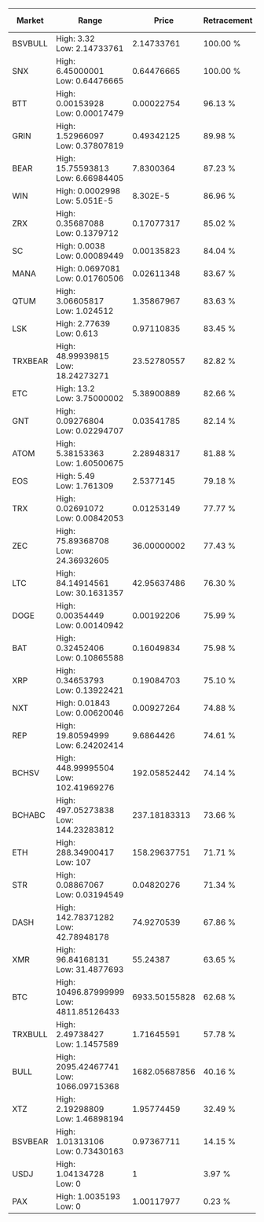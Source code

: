 | Market | Range | Price| Retracement | Doubles to 50% |
| --- | --- | --- | --- | --- |
| BSVBULL | High: 3.32<br />Low: 2.14733761 | 2.14733761 | 100.00 % | 1.27 |
| SNX | High: 6.45000001<br />Low: 0.64476665 | 0.64476665 | 100.00 % | 5.50 |
| BTT | High: 0.00153928<br />Low: 0.00017479 | 0.00022754 | 96.13 % | 3.77 |
| GRIN | High: 1.52966097<br />Low: 0.37807819 | 0.49342125 | 89.98 % | 1.93 |
| BEAR | High: 15.75593813<br />Low: 6.66984405 | 7.8300364 | 87.23 % | 1.43 |
| WIN | High: 0.0002998<br />Low: 5.051E-5 | 8.302E-5 | 86.96 % | 2.11 |
| ZRX | High: 0.35687088<br />Low: 0.1379712 | 0.17077317 | 85.02 % | 1.45 |
| SC | High: 0.0038<br />Low: 0.00089449 | 0.00135823 | 84.04 % | 1.73 |
| MANA | High: 0.0697081<br />Low: 0.01760506 | 0.02611348 | 83.67 % | 1.67 |
| QTUM | High: 3.06605817<br />Low: 1.024512 | 1.35867967 | 83.63 % | 1.51 |
| LSK | High: 2.77639<br />Low: 0.613 | 0.97110835 | 83.45 % | 1.75 |
| TRXBEAR | High: 48.99939815<br />Low: 18.24273271 | 23.52780557 | 82.82 % | 1.43 |
| ETC | High: 13.2<br />Low: 3.75000002 | 5.38900889 | 82.66 % | 1.57 |
| GNT | High: 0.09276804<br />Low: 0.02294707 | 0.03541785 | 82.14 % | 1.63 |
| ATOM | High: 5.38153363<br />Low: 1.60500675 | 2.28948317 | 81.88 % | 1.53 |
| EOS | High: 5.49<br />Low: 1.761309 | 2.5377145 | 79.18 % | 1.43 |
| TRX | High: 0.02691072<br />Low: 0.00842053 | 0.01253149 | 77.77 % | 1.41 |
| ZEC | High: 75.89368708<br />Low: 24.36932605 | 36.00000002 | 77.43 % | 1.39 |
| LTC | High: 84.14914561<br />Low: 30.1631357 | 42.95637486 | 76.30 % | 1.33 |
| DOGE | High: 0.00354449<br />Low: 0.00140942 | 0.00192206 | 75.99 % | 1.29 |
| BAT | High: 0.32452406<br />Low: 0.10865588 | 0.16049834 | 75.98 % | 1.35 |
| XRP | High: 0.34653793<br />Low: 0.13922421 | 0.19084703 | 75.10 % | 1.27 |
| NXT | High: 0.01843<br />Low: 0.00620046 | 0.00927264 | 74.88 % | 1.33 |
| REP | High: 19.80594999<br />Low: 6.24202414 | 9.6864426 | 74.61 % | 1.34 |
| BCHSV | High: 448.99995504<br />Low: 102.41969276 | 192.05852442 | 74.14 % | 1.44 |
| BCHABC | High: 497.05273838<br />Low: 144.23283812 | 237.18183313 | 73.66 % | 1.35 |
| ETH | High: 288.34900417<br />Low: 107 | 158.29637751 | 71.71 % | 1.25 |
| STR | High: 0.08867067<br />Low: 0.03194549 | 0.04820276 | 71.34 % | 1.25 |
| DASH | High: 142.78371282<br />Low: 42.78948178 | 74.9270539 | 67.86 % | 1.24 |
| XMR | High: 96.84168131<br />Low: 31.4877693 | 55.24387 | 63.65 % | 1.16 |
| BTC | High: 10496.87999999<br />Low: 4811.85126433 | 6933.50155828 | 62.68 % | 1.10 |
| TRXBULL | High: 2.49738427<br />Low: 1.1457589 | 1.71645591 | 57.78 % | 1.06 |
| BULL | High: 2095.42467741<br />Low: 1066.09715368 | 1682.05687856 | 40.16 % | 0.00 |
| XTZ | High: 2.19298809<br />Low: 1.46898194 | 1.95774459 | 32.49 % | 0.00 |
| BSVBEAR | High: 1.01313106<br />Low: 0.73430163 | 0.97367711 | 14.15 % | 0.00 |
| USDJ | High: 1.04134728<br />Low: 0 | 1 | 3.97 % | 0.00 |
| PAX | High: 1.0035193<br />Low: 0 | 1.00117977 | 0.23 % | 0.00 |
